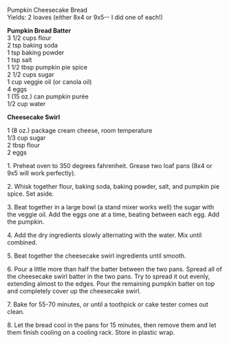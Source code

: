 
Pumpkin Cheesecake Bread  
Yields: 2 loaves (either 8x4 or 9x5-- I did one of each!)  
  
**Pumpkin Bread Batter**  
3 1/2 cups flour  
2 tsp baking soda  
1 tsp baking powder  
1 tsp salt  
1 1/2 tbsp pumpkin pie spice  
2 1/2 cups sugar  
1 cup veggie oil (or canola oil)  
4 eggs  
1 (15 oz.) can pumpkin purée  
1/2 cup water  
  
**Cheesecake Swirl**  
  
1 (8 oz.) package cream cheese, room temperature  
1/3 cup sugar  
2 tbsp flour  
2 eggs  
  
  
1\. Preheat oven to 350 degrees fahrenheit. Grease two loaf pans (8x4 or 9x5 will work perfectly).  
  
2\. Whisk together flour, baking soda, baking powder, salt, and pumpkin pie spice. Set aside.  
  
3\. Beat together in a large bowl (a stand mixer works well) the sugar with the veggie oil. Add the eggs one at a time, beating between each egg. Add the pumpkin.  
  
4\. Add the dry ingredients slowly alternating with the water. Mix until combined.  
  
5\. Beat together the cheesecake swirl ingredients until smooth.  
  
6\. Pour a little more than half the batter between the two pans. Spread all of the cheesecake swirl batter in the two pans. Try to spread it out evenly, extending almost to the edges. Pour the remaining pumpkin batter on top and completely cover up the cheesecake swirl.  
  
7\. Bake for 55-70 minutes, or until a toothpick or cake tester comes out clean.  
  
8\. Let the bread cool in the pans for 15 minutes, then remove them and let them finish cooling on a cooling rack. Store in plastic wrap.  
    